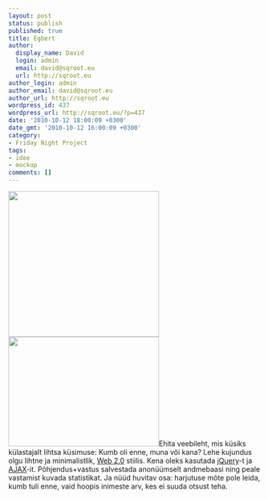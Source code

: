 ```yaml
---
layout: post
status: publish
published: true
title: Egbert
author:
  display_name: David
  login: admin
  email: david@sqroot.eu
  url: http://sqroot.eu
author_login: admin
author_email: david@sqroot.eu
author_url: http://sqroot.eu
wordpress_id: 437
wordpress_url: http://sqroot.eu/?p=437
date: '2010-10-12 18:00:09 +0300'
date_gmt: '2010-10-12 16:00:09 +0300'
category:
- Friday Night Project
tags:
- idee
- mockup
comments: []
---
```

<p><a href="http://sqroot.eu/wp-content/uploads/file/Egbert_main.png"><img alt="" src="http://sqroot.eu/wp-content/uploads/file/Egbert_main.png" style="width: 300px;height: 290px" /></a><a href="http://sqroot.eu/wp-content/uploads/file/Egbert_stats.png"><img alt="" src="http://sqroot.eu/wp-content/uploads/file/Egbert_stats.png" style="width: 300px;height: 218px" /></a>Ehita veebileht, mis k&uuml;siks k&uuml;lastajalt lihtsa k&uuml;simuse: Kumb oli enne, muna v&otilde;i kana? Lehe kujundus olgu lihtne ja minimalistlik, <a class="zem_slink" href="http://en.wikipedia.org/wiki/Web_2.0" rel="wikipedia" title="Web 2.0">Web 2.0</a> stiilis. Kena oleks kasutada <a class="zem_slink" href="http://jquery.com/" rel="homepage" title="JQuery">jQuery</a>-t ja <a class="zem_slink" href="http://en.wikipedia.org/wiki/Ajax_%28programming%29" rel="wikipedia" title="Ajax (programming)">AJAX</a>-it. P&otilde;hjendus+vastus salvestada anon&uuml;&uuml;mselt andmebaasi ning peale vastamist kuvada statistikat. Ja n&uuml;&uuml;d huvitav osa: harjutuse m&otilde;te pole leida, kumb tuli enne, vaid hoopis inimeste arv, kes ei suuda otsust teha.</p>
